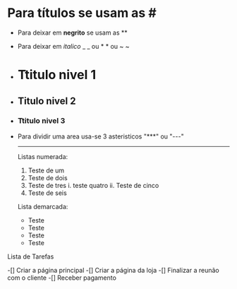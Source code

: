 # Para títulos se usam as # #

* Para deixar em **negrito** se usam as **

* Para deixar em _italico_ _ _ ou * * ou ~ ~

* # Ttitulo nivel 1
* ## Titulo nivel 2
* ### Ttitulo nivel 3

* Para dividir uma area usa-se 3 asteristicos "***" ou "---"

  ***

  Listas numerada:

  1. Teste de um
  2. Teste de dois
  3. Teste de tres
        i.  teste quatro
        ii.  Teste de cinco
  6. Teste de seis

 
  Lista demarcada:
  
  * Teste
  * Teste
  - Teste
  - Teste
  
 
 Lista de Tarefas

-[] Criar a página principal
-[] Criar a página da loja
-[] Finalizar a reunão com o cliente
-[] Receber pagamento
